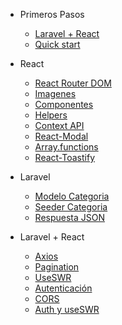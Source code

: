 
- Primeros Pasos

  - [Laravel + React](md/1-Laravel-react.md)
  - [Quick start](md/2-quickstart.md)

- React
  - [React Router DOM](md/3-ReactRouterDOM.md)
  - [Imagenes](md/4-Imagenes.md)
  - [Componentes](md/5-components.md)
  - [Helpers](md/6-helpers.md)
  - [Context API](md/7-context.md)
  - [React-Modal](md/8-react-modal.md)
  - [Array.functions](md/9-array-functions.md)
  - [React-Toastify](md/10-react-toastify.md)

- Laravel
  - [Modelo Categoria](md/11-laravel-modelo.md)
  - [Seeder Categoria](md/12-seeder.md)
  - [Respuesta JSON](md/13-api.md)

- Laravel + React
  - [Axios](md/14-axios.md)
  - [Pagination](md/15-pagination.md)
  - [UseSWR](md/16-swr.md)
  - [Autenticación](md/17-auth.md)
  - [CORS](md/18-CORS.md)
  - [Auth y useSWR](md/19-auth-useSwr.md)